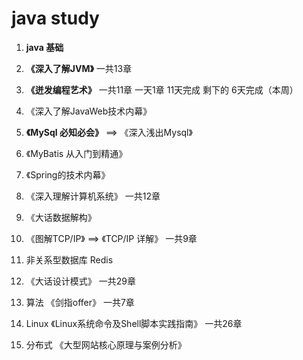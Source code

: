 # java study

1. **java 基础**


2. **《深入了解JVM》**
    一共13章

3. **《迸发编程艺术》**
    一共11章
    一天1章 11天完成
    剩下的 6天完成（本周）   

4. 《深入了解JavaWeb技术内幕》


5. **《MySql 必知必会》** ==> 《深入浅出Mysql》


6. 《MyBatis 从入门到精通》


7. 《Spring的技术内幕》


8. 《深入理解计算机系统》
    一共12章

9. 《大话数据解构》


10. 《图解TCP/IP》 ==> 《TCP/IP 详解》
    一共9章

11. 非关系型数据库 Redis


12. 《大话设计模式》
    一共29章

13. 算法 《剑指offer》
    一共7章

14. Linux 《Linux系统命令及Shell脚本实践指南》
    一共26章

15. 分布式 《大型网站核心原理与案例分析》
